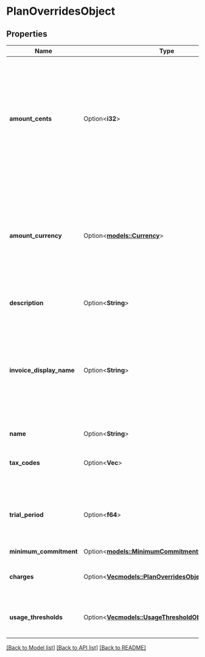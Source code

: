 # PlanOverridesObject

## Properties

Name | Type | Description | Notes
------------ | ------------- | ------------- | -------------
**amount_cents** | Option<**i32**> | The base cost of the plan, excluding any applicable taxes, that is billed on a recurring basis. This value is defined at 0 if your plan is a pay-as-you-go plan. | [optional]
**amount_currency** | Option<[**models::Currency**](Currency.md)> | The currency of the plan. It indicates the monetary unit in which the plan's cost, including taxes and usage-based charges, is expressed. | [optional]
**description** | Option<**String**> | The description on the plan. | [optional]
**invoice_display_name** | Option<**String**> | Specifies the name that will be displayed on an invoice. If no value is set for this field, the name of the plan will be used as the default display name. | [optional]
**name** | Option<**String**> | The name of the plan. | [optional]
**tax_codes** | Option<**Vec<String>**> | List of unique code used to identify the taxes. | [optional]
**trial_period** | Option<**f64**> | The duration in days during which the base cost of the plan is offered for free. | [optional]
**minimum_commitment** | Option<[**models::MinimumCommitmentObject**](MinimumCommitmentObject.md)> |  | [optional]
**charges** | Option<[**Vec<models::PlanOverridesObjectChargesInner>**](PlanOverridesObject_charges_inner.md)> | Additional usage-based charges for this plan. | [optional]
**usage_thresholds** | Option<[**Vec<models::UsageThresholdObject>**](UsageThresholdObject.md)> | List of usage thresholds applied to the subscription. | [optional]

[[Back to Model list]](../README.md#documentation-for-models) [[Back to API list]](../README.md#documentation-for-api-endpoints) [[Back to README]](../README.md)


